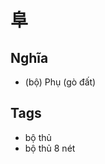 # 阜

## Nghĩa
* (bộ) Phụ (gò đất)

## Tags
* bộ thủ
* bộ thủ 8 nét

<script>window.HANZI_FIELD='阜';</script>